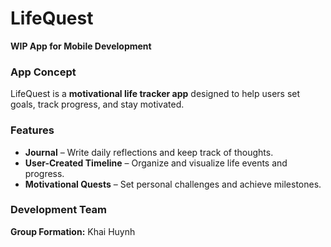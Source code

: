 # LifeQuest

**WIP App for Mobile Development**  

### App Concept  
LifeQuest is a **motivational life tracker app** designed to help users set goals, track progress, and stay motivated.  

### Features  
- **Journal** – Write daily reflections and keep track of thoughts.  
- **User-Created Timeline** – Organize and visualize life events and progress.  
- **Motivational Quests** – Set personal challenges and achieve milestones.  

### Development Team  
**Group Formation:** Khai Huynh  
